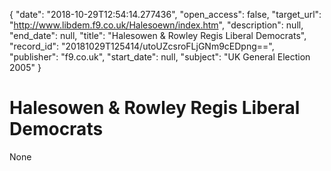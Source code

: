 {
  "date": "2018-10-29T12:54:14.277436", 
  "open_access": false, 
  "target_url": "http://www.libdem.f9.co.uk/Halesoewn/index.htm", 
  "description": null, 
  "end_date": null, 
  "title": "Halesowen & Rowley Regis Liberal Democrats", 
  "record_id": "20181029T125414/utoUZcsroFLjGNm9cEDpng==", 
  "publisher": "f9.co.uk", 
  "start_date": null, 
  "subject": "UK General Election 2005"
}

# Halesowen & Rowley Regis Liberal Democrats

None